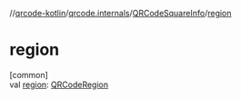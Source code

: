 //[qrcode-kotlin](../../../index.md)/[qrcode.internals](../index.md)/[QRCodeSquareInfo](index.md)/[region](region.md)

# region

[common]\
val [region](region.md): [QRCodeRegion](../-q-r-code-region/index.md)
